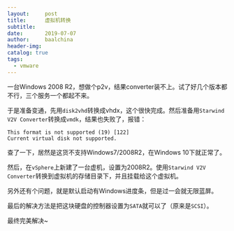 ```yaml
---
layout:     post
title:      虚拟机转换
subtitle:   
date:       2019-07-07
author:     baalchina
header-img:
catalog: true
tags:
  - vmware
---
```



一台Windows 2008 R2，想做个p2v，结果converter装不上。试了好几个版本都不行，三个服务一个都起不来。

于是准备变通，先用`disk2vhd`转换成vhdx，这个很快完成。然后准备用`Starwind V2V Converter`转换成`vmdk`，结果也失败了，报错：
```
This format is not supported (19) [122]
Current virtual disk not supported.
```

查了一下，居然是这货不支持Windows7/2008R2，在Windows 10下就正常了。


然后，在`vSphere`上新建了一台虚机，设置为2008R2。使用`Starwind V2V Converter`转换到虚拟机的存储目录下，并且挂载给这个虚拟机。

另外还有个问题，就是默认启动有Windows进度条，但是过一会就无限蓝屏。

最后的解决方法是把这块硬盘的控制器设置为`SATA`就可以了（原来是`SCSI`）。

最终完美解决~
